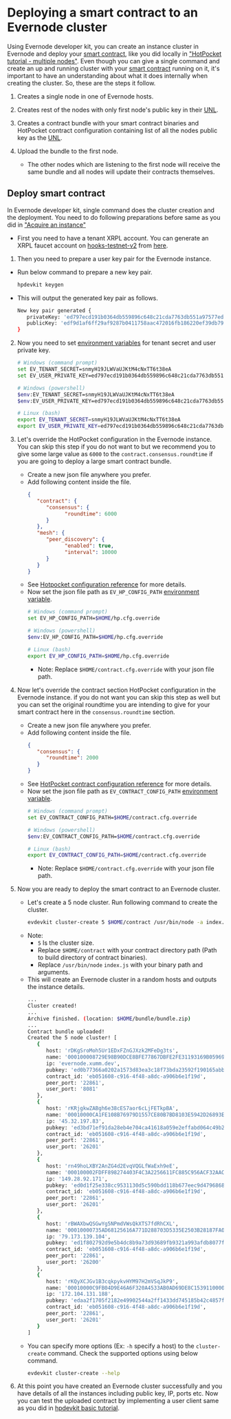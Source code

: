 # Deploying a smart contract to an Evernode cluster

Using Evernode developer kit, you can create an instance cluster in Evernode and deploy your [smart contract](../hotpocket/concepts.md#smart-contract), like you did locally in ["HotPocket tutorial - multiple nodes"](/hotpocket/tutorial-multinode.md). Even though you can give a single command and create an up and running cluster with your [smart contract](../hotpocket/concepts.md#smart-contract) running on it, it's important to have an understanding about what it does internally when creating the cluster. So, these are the steps it follow.
1. Creates a single node in one of Evernode hosts.
   
2. Creates rest of the nodes with only first node's public key in their [UNL](../hotpocket/concepts.md#unl---unique-node-list).
   
3. Creates a contract bundle with your smart contract binaries and HotPocket contract configuration containing list of all the nodes public key as the [UNL](../hotpocket/concepts.md#unl---unique-node-list).
   
4. Upload the bundle to the first node.
   - The other nodes which are listening to the first node will receive the same bundle and all nodes will update their contracts themselves.

## Deploy smart contract
In Evernode developer kit, single command does the cluster creation and the deployment. You need to do following preparations before same as you did in ["Acquire an instance"](tutorial-basics.md#acquire-an-instance)
- First you need to have a tenant XRPL account. You can generate an XRPL faucet account on [hooks-testnet-v2](https://xrpl-hooks.readme.io/) from [here](https://hooks-testnet-v2.xrpl-labs.com/).
1. Then you need to prepare a user key pair for the Evernode instance.
  - Run below command to prepare a new key pair.
      ```bash
      hpdevkit keygen
      ```
  - This will output the generated key pair as follows.
      ```bash
      New key pair generated {
         privateKey: 'ed797ecd191b0364db559896c648c21cda7763db551a97577ed9ffb0ebb41881d8f9d1af6ff29af9287b0411758aac472016fb186220ef39db7959294c28857909',
         publicKey: 'edf9d1af6ff29af9287b0411758aac472016fb186220ef39db7959294c28857909'
      }
      ```

2. Now you need to set [environment variables](../evdevkit/index.md#environment-variables) for tenant secret and user private key.
   ```bash
   # Windows (command prompt)
   set EV_TENANT_SECRET=snmyH19JLWVaUJKtM4cNxTT6t38eA
   set EV_USER_PRIVATE_KEY=ed797ecd191b0364db559896c648c21cda7763db551a97577ed9ffb0ebb41881d8f9d1af6ff29af9287b0411758aac472016fb186220ef39db7959294c28857909

   # Windows (powershell)
   $env:EV_TENANT_SECRET=snmyH19JLWVaUJKtM4cNxTT6t38eA
   $env:EV_USER_PRIVATE_KEY=ed797ecd191b0364db559896c648c21cda7763db551a97577ed9ffb0ebb41881d8f9d1af6ff29af9287b0411758aac472016fb186220ef39db7959294c28857909

   # Linux (bash)
   export EV_TENANT_SECRET=snmyH19JLWVaUJKtM4cNxTT6t38eA
   export EV_USER_PRIVATE_KEY=ed797ecd191b0364db559896c648c21cda7763db551a97577ed9ffb0ebb41881d8f9d1af6ff29af9287b0411758aac472016fb186220ef39db7959294c28857909
   ```

3. Let's override the HotPocket configuration in the Evernode instance. You can skip this step if you do not want to but we recommend you to give some large value as `6000` to the `contract.consensus.roundtime` if you are going to deploy a large smart contract bundle.
   - Create a new json file anywhere you prefer.
   - Add following content inside the file.
      ```json
      {
         "contract": {
            "consensus": {
                  "roundtime": 6000
            }
         },
         "mesh": {
            "peer_discovery": {
                  "enabled": true,
                  "interval": 10000
            }
         }
      }
      ```
   - See [Hotpocket configuration reference](/hotpocket/reference-configuration.md) for more details.
   - Now set the json file path as `EV_HP_CONFIG_PATH` [environment variable](../evdevkit/index.md#environment-variables).
      ```bash
      # Windows (command prompt)
      set EV_HP_CONFIG_PATH=$HOME/hp.cfg.override
      
      # Windows (powershell)
      $env:EV_HP_CONFIG_PATH=$HOME/hp.cfg.override
      
      # Linux (bash)
      export EV_HP_CONFIG_PATH=$HOME/hp.cfg.override
      ```
      - Note: Replace `$HOME/contract.cfg.override` with your json file path.

4. Now let's override the contract section HotPocket configuration in the Evernode instance. if you do not want you can skip this step as well but you can set the original roundtime you are intending to give for your smart contract here in the `consensus.roundtime` section.
   - Create a new json file anywhere you prefer.
   - Add following content inside the file.
      ```json
      {
         "consensus": {
            "roundtime": 2000
         }
      }
      ```
   - See [HotPocket contract configuration reference](/hotpocket/reference-configuration.md#contract) for more details.
   - Now set the json file path as `EV_CONTRACT_CONFIG_PATH` [environment variable](../evdevkit/index.md#environment-variables).
      ```bash
      # Windows (command prompt)
      set EV_CONTRACT_CONFIG_PATH=$HOME/contract.cfg.override
      
      # Windows (powershell)
      $env:EV_CONTRACT_CONFIG_PATH=$HOME/contract.cfg.override
      
      # Linux (bash)
      export EV_CONTRACT_CONFIG_PATH=$HOME/contract.cfg.override
      ```
      - Note: Replace `$HOME/contract.cfg.override` with your json file path.

5. Now you are ready to deploy the smart contract to an Evernode cluster.
   - Let's create a 5 node cluster. Run following command to create the cluster.
      ```bash
      evdevkit cluster-create 5 $HOME/contract /usr/bin/node -a index.js
      ```
   - Note:
        - `5` Is the cluster size.
        - Replace `$HOME/contract` with your contract directory path (Path to build directory of contract binaries).
        - Replace `/usr/bin/node` `index.js` with your binary path and arguments.
   - This will create an Evernode cluster in a random hosts and outputs the instance details.
      ```bash
      ...
      Cluster created!
      ...
      Archive finished. (location: $HOME/bundle/bundle.zip)
      ...
      Contract bundle uploaded!
      Created the 5 node cluster! [
         {
            host: 'rDKgSroMoh5Ur1EDxFZnGJXzk2MFeDg3ts',
            name: '000100008729E98B90DCE8BFE77867DBFE2FE31193169B059699D576000000DB',
            ip: 'evernode.xumm.dev',
            pubkey: 'ed0b77366a0202a1573d83ea3c18f73bda23592f190165abb9e82ee03379978014',
            contract_id: 'eb051608-c916-4f48-a8dc-a906b6e1f19d',
            peer_port: '22861',
            user_port: '8081'
         },
         {
            host: 'rKRjgkwZABgh6e38cES7aor6cLjFETkpBA',
            name: '00010000CA1FE108B76979D1557CE80B7BD8103E5942D26893E8B1C300000028',
            ip: '45.32.197.83',
            pubkey: 'ed3bd71ef91da28eb4e704ca41618a059e2effabd064c49b226d2edec6cbc5b40b',
            contract_id: 'eb051608-c916-4f48-a8dc-a906b6e1f19d',
            peer_port: '22861',
            user_port: '26201'
         },
         {
            host: 'rn49hoLXBY2AnZG4d2EvqVQGLfWaExh9eE',
            name: '000100002FDFF898274403F4C3A2256611FC885C956ACF32AACE82C400000029',
            ip: '149.28.92.171',
            pubkey: 'ed0d1f25e338cc9531130d5c590bdd118b677eec9d4796868128543aaad1ccdbdf',
            contract_id: 'eb051608-c916-4f48-a8dc-a906b6e1f19d',
            peer_port: '22861',
            user_port: '26201'
         },
         {
            host: 'rBWAXbwQSGwYg5NPmdVWsQkXTS7fdRhCXL',
            name: '00010000735AD68125616A771D288703D5335E2503B28187FA05B7E90000004E',
            ip: '79.173.139.104',
            pubkey: 'ed1f802792d9e5b4dc8b9a73d93689fb9321a993afdb8077f91611695137be87cd',
            contract_id: 'eb051608-c916-4f48-a8dc-a906b6e1f19d',
            peer_port: '22861',
            user_port: '26200'
         },
         {
            host: 'rKQyXCJGv1B3cqkpykvHYM97H2mVSqJkP9',
            name: '00010000C9FB04D9E46A6F320A4533AB0AD69DE8C15391100000099B00000000',
            ip: '172.104.131.188',
            pubkey: 'edaa2f1705f2182e49902544a2ff1433dd745185b42c4857fd7b244eace86e0da1',
            contract_id: 'eb051608-c916-4f48-a8dc-a906b6e1f19d',
            peer_port: '22861',
            user_port: '26201'
         }
      ]
      ```
   - You can specify more options (Ex: `-h` specify a host) to the `cluster-create` command. Check the supported options using below command.
      ```bash
      evdevkit cluster-create --help
      ```
   
6. At this point you have created an Evernode cluster successfully and you have details of all the instances including public key, IP, ports etc. Now you can test the uploaded contract by implementing a user client same as you did in [hpdevkit basic tutorial](../hotpocket/tutorial-basics.md#create-the-client-application).